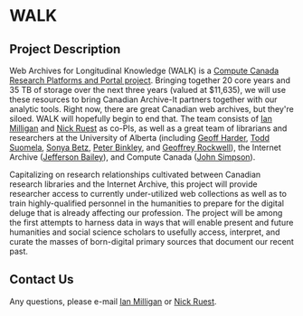 # WALK

## Project Description

Web Archives for Longitudinal Knowledge (WALK) is a [Compute Canada Research Platforms and Portal project](https://www.computecanada.ca/research-portal/accessing-resources/resource-allocation-competitions/2016-resource-allocation-competitions/). Bringing together 20 core years and 35 TB of storage over the next three years (valued at $11,635), we will use these resources to bring Canadian Archive-It partners together with our analytic tools. Right now, there are great Canadian web archives, but they're siloed. WALK will hopefully begin to end that. The team consists of [Ian Milligan](https://uwaterloo.ca/web-archive-group/people-profiles/ian-milligan) and [Nick Ruest](https://uwaterloo.ca/web-archive-group/people-profiles/nick-ruest) as co-PIs, as well as a great team of librarians and researchers at the University of Alberta (including [Geoff Harder](https://twitter.com/geoffharder), [Todd Suomela](http://toddsuomela.com/), [Sonya Betz](https://twitter.com/sfbetz), [Peter Binkley](https://twitter.com/pabinkley), and [Geoffrey Rockwell](http://geoffreyrockwell.com/)), the Internet Archive ([Jefferson Bailey](http://www.jeffersonbailey.com/)), and Compute Canada ([John Simpson](https://www.computecanada.ca/research-portal/technical-support/national-experts/)). 

Capitalizing on research relationships cultivated between Canadian research libraries and the Internet Archive, this project will provide researcher access to currently under-utilized web collections as well as to train highly-qualified personnel in the humanities to prepare for the digital deluge that is already affecting our profession. The project will be among the first attempts to harness data in ways that will enable present and future humanities and social science scholars to usefully access, interpret, and curate the masses of born-digital primary sources that document our recent past. 

## Contact Us

Any questions, please e-mail [Ian Milligan](mailto:i2millig@uwaterloo.ca) or [Nick Ruest](mailto:ruestn@yorku.ca).